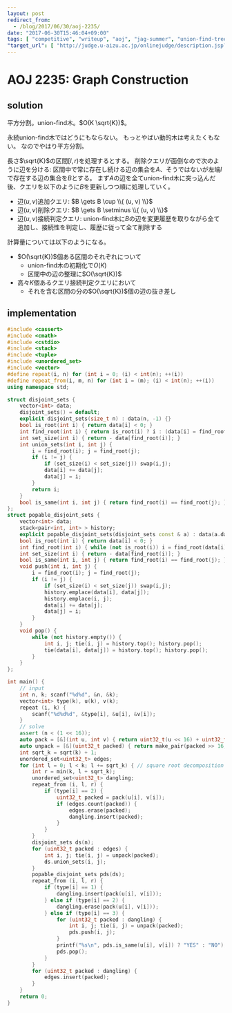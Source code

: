 ```yaml
---
layout: post
redirect_from:
  - /blog/2017/06/30/aoj-2235/
date: "2017-06-30T15:46:04+09:00"
tags: [ "competitive", "writeup", "aoj", "jag-summer", "union-find-tree", "square-root-decomposition" ]
"target_url": [ "http://judge.u-aizu.ac.jp/onlinejudge/description.jsp?id=2235" ]
---
```


# AOJ 2235: Graph Construction

## solution

平方分割。union-find木。$O(K \sqrt{K})$。

永続union-find木ではどうにもならない。
もっとやばい動的木は考えたくもない。
なのでやはり平方分割。

長さ$\sqrt{K}$の区間$[l, r)$を処理するとする。
削除クエリが面倒なので次のように辺を分ける: 区間中で常に存在し続ける辺の集合を$A$、そうではないが左端$l$で存在する辺の集合を$B$とする。
まず$A$の辺を全てunion-find木に突っ込んだ後、クエリを以下のように$B$を更新しつつ順に処理していく。

-   辺$(u, v)$追加クエリ: $B \gets B \cup \\{ (u, v) \\}$
-   辺$(u, v)$削除クエリ: $B \gets B \setminus \\{ (u, v) \\}$
-   辺$(u, v)$接続判定クエリ: union-find木に$B$の辺を変更履歴を取りながら全て追加し、接続性を判定し、履歴に従って全て削除する

計算量については以下のようになる。

-   $O(\sqrt{K})$個ある区間のそれぞれについて
    -   union-find木の初期化で$O(K)$
    -   区間中の辺の整理に$O(\sqrt{K})$
-   高々$K$個あるクエリ接続判定クエリにおいて
    -   それを含む区間の分の$O(\sqrt{K})$個の辺の抜き差し

## implementation

``` c++
#include <cassert>
#include <cmath>
#include <cstdio>
#include <stack>
#include <tuple>
#include <unordered_set>
#include <vector>
#define repeat(i, n) for (int i = 0; (i) < int(n); ++(i))
#define repeat_from(i, m, n) for (int i = (m); (i) < int(n); ++(i))
using namespace std;

struct disjoint_sets {
    vector<int> data;
    disjoint_sets() = default;
    explicit disjoint_sets(size_t n) : data(n, -1) {}
    bool is_root(int i) { return data[i] < 0; }
    int find_root(int i) { return is_root(i) ? i : (data[i] = find_root(data[i])); }
    int set_size(int i) { return - data[find_root(i)]; }
    int union_sets(int i, int j) {
        i = find_root(i); j = find_root(j);
        if (i != j) {
            if (set_size(i) < set_size(j)) swap(i,j);
            data[i] += data[j];
            data[j] = i;
        }
        return i;
    }
    bool is_same(int i, int j) { return find_root(i) == find_root(j); }
};
struct popable_disjoint_sets {
    vector<int> data;
    stack<pair<int, int> > history;
    explicit popable_disjoint_sets(disjoint_sets const & a) : data(a.data) {}
    bool is_root(int i) { return data[i] < 0; }
    int find_root(int i) { while (not is_root(i)) i = find_root(data[i]); return i; }
    int set_size(int i) { return - data[find_root(i)]; }
    bool is_same(int i, int j) { return find_root(i) == find_root(j); }
    void push(int i, int j) {
        i = find_root(i); j = find_root(j);
        if (i != j) {
            if (set_size(i) < set_size(j)) swap(i,j);
            history.emplace(data[i], data[j]);
            history.emplace(i, j);
            data[i] += data[j];
            data[j] = i;
        }
    }
    void pop() {
        while (not history.empty()) {
            int i, j; tie(i, j) = history.top(); history.pop();
            tie(data[i], data[j]) = history.top(); history.pop();
        }
    }
};

int main() {
    // input
    int n, k; scanf("%d%d", &n, &k);
    vector<int> type(k), u(k), v(k);
    repeat (i, k) {
        scanf("%d%d%d", &type[i], &u[i], &v[i]);
    }
    // solve
    assert (n < (1 << 16));
    auto pack = [&](int u, int v) { return uint32_t(u << 16) + uint32_t(v); };
    auto unpack = [&](uint32_t packed) { return make_pair(packed >> 16, packed & 0xffff); };
    int sqrt_k = sqrt(k) + 1;
    unordered_set<uint32_t> edges;
    for (int l = 0; l < k; l += sqrt_k) { // square root decomposition
        int r = min(k, l + sqrt_k);
        unordered_set<uint32_t> dangling;
        repeat_from (i, l, r) {
            if (type[i] == 2) {
                uint32_t packed = pack(u[i], v[i]);
                if (edges.count(packed)) {
                    edges.erase(packed);
                    dangling.insert(packed);
                }
            }
        }
        disjoint_sets ds(n);
        for (uint32_t packed : edges) {
            int i, j; tie(i, j) = unpack(packed);
            ds.union_sets(i, j);
        }
        popable_disjoint_sets pds(ds);
        repeat_from (i, l, r) {
            if (type[i] == 1) {
                dangling.insert(pack(u[i], v[i]));
            } else if (type[i] == 2) {
                dangling.erase(pack(u[i], v[i]));
            } else if (type[i] == 3) {
                for (uint32_t packed : dangling) {
                    int i, j; tie(i, j) = unpack(packed);
                    pds.push(i, j);
                }
                printf("%s\n", pds.is_same(u[i], v[i]) ? "YES" : "NO"); // output
                pds.pop();
            }
        }
        for (uint32_t packed : dangling) {
            edges.insert(packed);
        }
    }
    return 0;
}
```
